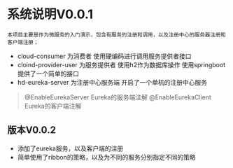 # 系统说明V0.0.1
    本项目主要是作为微服务的入门演示，包含有服务的注册和调用，以及注册中心的服务器注册和客户端注册；

- cloud-consumer 为消费者
   使用硬编码进行调用服务提供者接口
- cloind-provider-user 为服务提供者
    使用h2作为数据库操作
    使用springboot提供了一个简单的接口
- hd-eureka-server 为注册中心服务端
    开启了一个单机的注册中心服务

> @EnableEurekaServer Eureka的服务端注解
> @EnableEurekaClient Eureka的客户端注解

## 版本V0.0.2
- 添加了eureka服务，以及客户端的注册
- 简单使用了ribbon的策略，以及为不同的服务分别指定不同的策略
